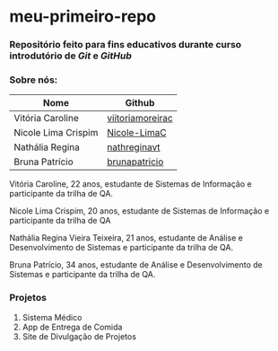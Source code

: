 # meu-primeiro-repo


### Repositório feito para fins educativos durante curso introdutório de *Git* e *GitHub*

### Sobre nós:
| Nome         | Github |
|--------------|-------|
| Vitória Caroline    | [viitoriamoreirac](https://github.com/viitoriamoreirac/)   | 
| Nicole Lima Crispim  | [Nicole-LimaC](https://github.com/Nicole-LimaC)    | 
| Nathália Regina   |  [nathreginavt](https://github.com/nathreginavt)   |
| Bruna Patrício  |  [brunapatricio](https://github.com/brunapatricio/)   |

Vitória Caroline, 22 anos, estudante de Sistemas de Informação e participante da trilha de QA.

Nicole Lima Crispim, 20 anos, estudante de Sistemas de Informação e participante da trilha de QA

Nathália Regina Vieira Teixeira, 21 anos, estudante de Análise e Desenvolvimento de Sistemas e participante da trilha de QA.  

Bruna Patrício, 34 anos, estudante de Análise e Desenvolvimento de Sistemas e participante da trilha de QA.  

### Projetos
1. Sistema Médico
2. App de Entrega de Comida
3. Site de Divulgação de Projetos
